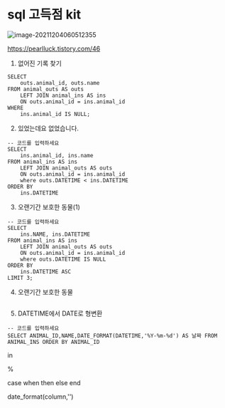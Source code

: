 # sql 고득점 kit

![image-20211204060512355](C:\Users\multicampus\AppData\Roaming\Typora\typora-user-images\image-20211204060512355.png)

https://pearlluck.tistory.com/46

1. 없어진 기록 찾기

```mysql
SELECT
    outs.animal_id, outs.name
FROM animal_outs AS outs
	LEFT JOIN animal_ins AS ins
	ON outs.animal_id = ins.animal_id
WHERE
    ins.animal_id IS NULL;
```



2. 있었는데요 없었습니다.

```mysql
-- 코드를 입력하세요
SELECT
    ins.animal_id, ins.name
FROM animal_ins AS ins
	LEFT JOIN animal_outs AS outs
	ON outs.animal_id = ins.animal_id
    where outs.DATETIME < ins.DATETIME
ORDER BY
    ins.DATETIME 
```



3. 오랜기간 보호한 동물(1)

```mysql
-- 코드를 입력하세요
SELECT
    ins.NAME, ins.DATETIME
FROM animal_ins AS ins
	LEFT JOIN animal_outs AS outs
	ON outs.animal_id = ins.animal_id
    where outs.DATETIME IS NULL
ORDER BY
    ins.DATETIME ASC
LIMIT 3;
```



4. 오랜기간 보호한 동물

```mysql

```



5. DATETIME에서 DATE로 형변환

```mysql
-- 코드를 입력하세요
SELECT ANIMAL_ID,NAME,DATE_FORMAT(DATETIME,'%Y-%m-%d') AS 날짜 FROM ANIMAL_INS ORDER BY ANIMAL_ID
```



in

%

case when then else end

date_format(column,'')
